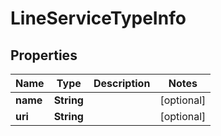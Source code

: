 
# LineServiceTypeInfo

## Properties
Name | Type | Description | Notes
------------ | ------------- | ------------- | -------------
**name** | **String** |  |  [optional]
**uri** | **String** |  |  [optional]




